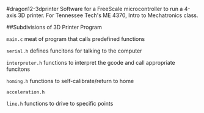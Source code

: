 #dragon12-3dprinter
Software for a FreeScale microcontroller to run a 4-axis 3D printer. For Tennessee Tech's ME 4370, Intro to Mechatronics class.

##Subdivisions of 3D Printer Program

`main.c`  meat of program that calls predefined functions

`serial.h`  defines funcitons for talking to the computer

`interpreter.h`  functions to interpret the gcode and call appropriate funcitons

`homing.h`  functions to self-calibrate/return to home

`acceleration.h`

`line.h`  functions to drive to specific points
